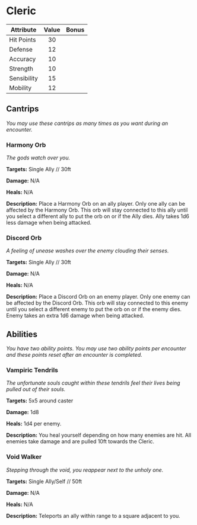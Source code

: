 # Cleric

  |Attribute|Value|Bonus|
  |---| :---: | :---: |
  |Hit Points|30|<center> </center>|
  |Defense|12|<center> </center>|
  |Accuracy|10|<center> </center>|
  |Strength|10|<center> </center>|
  |Sensibility|15|<center> </center>|
  |Mobility|12|<center> </center>|

## Cantrips
  _You may use these cantrips as many times as you want during an encounter._

### Harmony Orb

  _The gods watch over you._

  **Targets:** Single Ally // 30ft

  **Damage:** N/A

  **Heals:** N/A

  **Description:** Place a Harmony Orb on an ally player. Only one ally can be affected by the Harmony Orb. This orb will stay connected to this ally until you select a different ally to put the orb on or if the Ally dies. Ally takes 1d6 less damage when being attacked.

### Discord Orb

  _A feeling of unease washes over the enemy clouding their senses._

  **Targets:** Single Ally // 30ft

  **Damage:** N/A

  **Heals:** N/A

  **Description:** Place a Discord Orb on an enemy player. Only one enemy can be affected by the Discord Orb. This orb will stay connected to this enemy until you select a different enemy to put the orb on or if the enemy dies. Enemy takes an extra 1d6 damage when being attacked.

## Abilities
  _You have two ability points.  You may use two ability points per encounter and these points reset after an encounter is completed._

### Vampiric Tendrils
  _The unfortunate souls caught within these tendrils feel their lives being pulled out of their souls._

  **Targets:** 5x5 around caster

  **Damage:** 1d8

  **Heals:** 1d4 per enemy.

  **Description:** You heal yourself depending on how many enemies are hit. All enemies take damage and are pulled 10ft towards the Cleric.

### Void Walker

  _Stepping through the void, you reappear next to the unholy one._

  **Targets:** Single Ally/Self // 50ft

  **Damage:** N/A

  **Heals:** N/A

  **Description:** Teleports an ally within range to a square adjacent to you.
